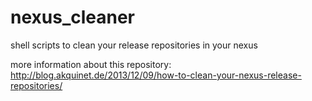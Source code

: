 nexus_cleaner
=============

shell scripts to clean your release repositories in your nexus

more information about this repository: http://blog.akquinet.de/2013/12/09/how-to-clean-your-nexus-release-repositories/
